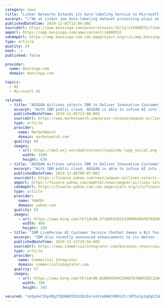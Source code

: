 ```yaml
---
category: news
title: "Linker Networks Extends its Auto-labeling Service to Microsoft Azure Stack Hub to Empower a New Generation of Customer Experiences"
excerpt: "\"We at Linker see Auto-labeling dataset processing plays an essential part of AI machine learning development. Our goal is to provide end-to-end AI solution for various businesses in different industries. We are excited to have the privilege to work with Microsoft and to realize our service on Azure and Azure Stack,\" - Paul Shieh, Founder and ..."
publishedDateTime: 2019-12-01T13:00:00Z
sourceUrl: https://www.benzinga.com/pressreleases/19/12/n14908555/linker-networks-extends-its-auto-labeling-service-to-microsoft-azure-stack-hub-to-empower-a-new-ge
ampUrl: https://amp.benzinga.com/amp/content/14908555
cdnAmpUrl: https://amp-benzinga-com.cdn.ampproject.org/c/s/amp.benzinga.com/amp/content/14908555
type: article
quality: 24
heat: -1
published: false

provider:
  name: Benzinga.com
  domain: benzinga.com

topics:
  - AI
  - Microsoft AI

related:
  - title: "AEGEAN Airlines selects IBM to Deliver Innovative Customer Experiences"
    excerpt: "With IBM public cloud, AEGEAN is able to infuse AI into its decisions support systems and use IBM Watson Studio and IBM Watson Machine Learning solutions to gain better business insights, identifying operational efficiencies and supporting their network and pricing strategy. By taking advantage of IBM's services capabilities, advanced analytics ..."
    publishedDateTime: 2019-12-05T13:00:00Z
    sourceUrl: https://www.marketwatch.com/press-release/aegean-airlines-selects-ibm-to-deliver-innovative-customer-experiences-2019-12-05
    type: article
    provider:
      name: MarketWatch
      domain: marketwatch.com
    quality: 69
    images:
      - url: https://mw3.wsj.net/mw5/content/logos/mw_logo_social.png
        width: 1200
        height: 630
  - title: "AEGEAN Airlines selects IBM to Deliver Innovative Customer Experiences"
    excerpt: "With IBM public cloud, AEGEAN is able to infuse AI into its decisions support systems and use IBM Watson Studio and IBM Watson Machine Learning solutions to gain better business insights, identifying operational efficiencies and supporting their network and pricing strategy. By taking advantage of IBM's services capabilities, advanced analytics ..."
    publishedDateTime: 2019-12-06T00:07:00Z
    sourceUrl: https://finance.yahoo.com/news/aegean-airlines-selects-ibm-deliver-140000979.html
    ampUrl: https://finance.yahoo.com/amphtml/news/aegean-airlines-selects-ibm-deliver-140000979.html
    cdnAmpUrl: https://finance-yahoo-com.cdn.ampproject.org/c/s/finance.yahoo.com/amphtml/news/aegean-airlines-selects-ibm-deliver-140000979.html
    type: article
    provider:
      name: YAHOO!
      domain: yahoo.com
    quality: 59
    images:
      - url: https://www.bing.com/th?id=ON.571D6FA20253300D6486FB7A5D08E4CA
        width: 400
        height: 209
  - title: "IBM LivePerson AI Customer Service Chatbot Seems a Bit Too Impersonal to Me"
    excerpt: "IBM also recently announced enhancements to its Watson ... There’s a growing opportunity to deliver that white-glove customer experience by integrating AI to create a personalized touch.” Watson Assistant’s new features “are designed to provide ..."
    publishedDateTime: 2019-12-11T19:59:00Z
    sourceUrl: https://www.commercialintegrator.com/business_resources/operations/ibm-liveperson-ai-customer-service/
    type: article
    provider:
      name: Commercial Integrator
      domain: commercialintegrator.com
    quality: 37
    images:
      - url: https://www.bing.com/th?id=ON.B2B604594CC8A87A7B6DCB5C12ACE5E2
        width: 700
        height: 345

secured: "noSp4xCIhpVRgJTQObNXI5SXSDzEeruSVimbKWJUR8iOlrJ0Tbo1p1qdgCZxbBRP54vaJhIIPFXqPxJLklDjyw0Rgam4jf5IuvtSfTU9Mpar97SQSIIVcIvEzzpztN4PQ9s686mhyPd+rGCpEV8FSFOPzlV77DOnaAAkg82YLSDRCVvbs9FXOwj0JL2FqosAFPfheT23SsZP2qV0Si1FasiMiN94LdiICpT1Ap0Ob858gyu1LGDmCKUhnfMuvf4yGy3unwM4TemHGHWEWQo5LQ==;MxMNUhmuQDoUMUyM7GmrLg=="
---
```


